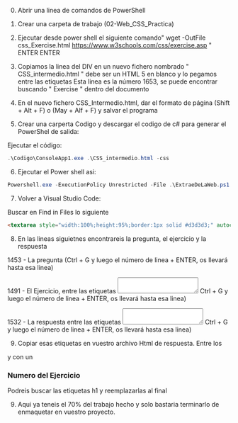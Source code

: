 0) Abrir una linea de comandos de PowerShell

1) Crear una carpeta de trabajo (02-Web_CSS_Practica)

2) Ejecutar desde power shell el siguiente comando" wget -OutFile css_Exercise.html https://www.w3schools.com/css/exercise.asp " ENTER ENTER

3) Copiamos la linea del DIV en un nuevo fichero nombrado " CSS_intermedio.html " debe ser un HTML 5 en blanco y lo pegamos entre las etiquetas <body></body> Esta linea es la número 1653, se puede encontrar buscando " Exercise " dentro del documento

4) En el nuevo fichero CSS_Intermedio.html, dar el formato de página (Shift + Alt + F) o (May + Alf + F) y salvar el programa

5) Crear una carperta Codigo y descargar el codigo de c# para generar el PowerShel de salida:

Ejecutar el código: 

```powershell
.\Codigo\ConsoleApp1.exe .\CSS_intermedio.html -css 
```

6) Ejecutar el Power shell asi:

````powershell
Powershell.exe -ExecutionPolicy Unrestricted -File .\ExtraeDeLaWeb.ps1
````

7) Volver a Visual Studio Code:

Buscar en Find in Files lo siguiente

```html
<textarea style="width:100%;height:95%;border:1px solid #d3d3d3;" autocomplete="off"
```

8)  En las lineas siguietnes encontrareis la pregunta, el ejercicio y la respuesta

1453 - La pregunta (Ctrl + G y luego el número de linea + ENTER, os llevará hasta esa linea)

1491 - El Ejercicio, entre las etiquetas <textarea></textarea> Ctrl + G y luego el número de linea + ENTER, os llevará hasta esa linea)

1532 - La respuesta entre las etiquetas <textarea></textarea> Ctrl + G y luego el número de linea + ENTER, os llevará hasta esa linea)

9) Copiar esas etiquetas en vuestro archivo Html de respuesta. Entre los <body></body>

y con un <h3>Numero del Ejercicio</h3> Podreis buscar las etiquetas h1 y reemplazarlas al final

9) Aqui ya teneis el 70% del trabajo hecho y solo bastaria terminarlo de enmaquetar en vuestro proyecto.

 




